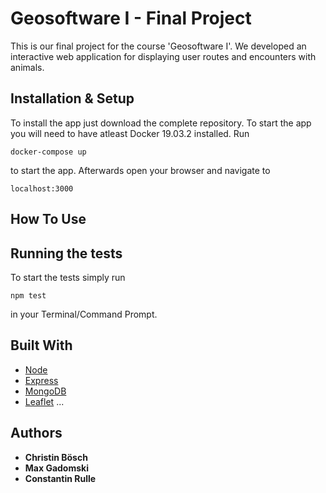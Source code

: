 # Geosoftware I - Final Project

This is our final project for the course 'Geosoftware I'. We developed an interactive web application for displaying user routes and encounters with animals. 

## Installation & Setup

To install the app just download the complete repository. To start the app you will need to have atleast Docker 19.03.2 installed. Run 
```
docker-compose up
```
to start the app. Afterwards open your browser and navigate to
```
localhost:3000
```
## How To Use

## Running the tests

To start the tests simply run
```
npm test
```
in your Terminal/Command Prompt.

## Built With

* [Node](https://nodejs.org/en/)
* [Express](https://expressjs.com/de/) 
* [MongoDB](https://www.mongodb.com)
* [Leaflet](https://leafletjs.com)
...

## Authors

* **Christin Bösch** 
* **Max Gadomski**
* **Constantin Rulle** 


